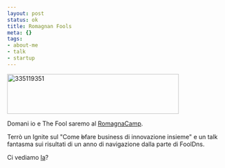 ```yaml
--- 
layout: post
status: ok
title: Romagnan Fools
meta: {}
tags: 
- about-me
- talk
- startup
---
```

<img src="http://fast.mgpf.it/2009/09/335119351.png" alt="335119351" title="335119351" width="400" height="93" class="aligncenter size-full wp-image-1551" />
  
Domani io e The Fool saremo al [RomagnaCamp][1].  
  
Terrò un Ignite sul "Come <s>b</s>fare business di innovazione insieme" e un talk fantasma sui risultati di un anno di navigazione dalla parte di FoolDns.  
  
Ci vediamo [la][1]?  
  
[1]: http://romagnacamp.org  

